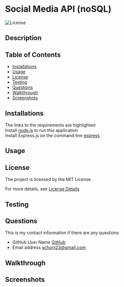 # Social Media API (noSQL)

![License](https://img.shields.io/badge/License-MIT-yellow.svg)

## Description


## Table of Contents

* [Installations](#installations)
* [Usage](#usage)
* [License](#license)
* [Testing](#testing)
* [Questions](#questions)
* [Walkthrough](#walkthrough)
* [Screenshots](#screenshots)

## Installations
The links to the requirements are highlighted<br>
Install [node.js](https://nodejs.org/en) to run this application<br>
Install Express.js on the command line [express](https://www.npmjs.com/package/express)<br>

## Usage

## License
The project is licensed by the MIT License.

For more details, see [License Details](https://choosealicense.com/licenses/mit/)

## Testing


## Questions

  This is my contact information if there are any questions

  - GitHub User Name [GitHub](https://github.com/schorij23) 
  - Email address schorij23@gmail.com

## Walkthrough

## Screenshots







